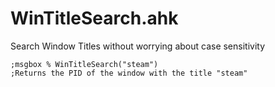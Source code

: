 # WinTitleSearch.ahk
Search Window Titles without worrying about case sensitivity 

    ;msgbox % WinTitleSearch("steam")
    ;Returns the PID of the window with the title "steam"
